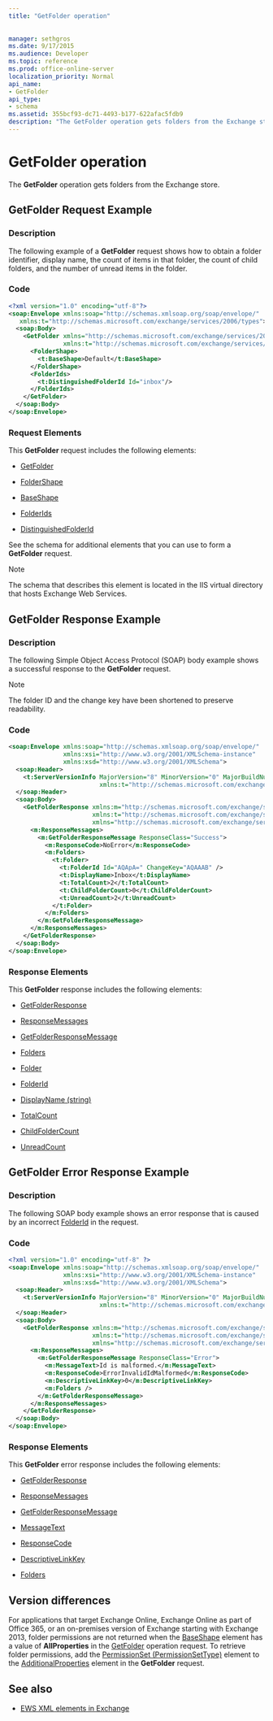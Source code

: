 ```yaml
---
title: "GetFolder operation"
 
 
manager: sethgros
ms.date: 9/17/2015
ms.audience: Developer
ms.topic: reference
ms.prod: office-online-server
localization_priority: Normal
api_name:
- GetFolder
api_type:
- schema
ms.assetid: 355bcf93-dc71-4493-b177-622afac5fdb9
description: "The GetFolder operation gets folders from the Exchange store."
---
```


# GetFolder operation

The **GetFolder** operation gets folders from the Exchange store. 
  
## GetFolder Request Example

### Description

The following example of a **GetFolder** request shows how to obtain a folder identifier, display name, the count of items in that folder, the count of child folders, and the number of unread items in the folder. 
  
### Code

```XML
<?xml version="1.0" encoding="utf-8"?>
<soap:Envelope xmlns:soap="http://schemas.xmlsoap.org/soap/envelope/"
   xmlns:t="http://schemas.microsoft.com/exchange/services/2006/types">
  <soap:Body>
    <GetFolder xmlns="http://schemas.microsoft.com/exchange/services/2006/messages"
               xmlns:t="http://schemas.microsoft.com/exchange/services/2006/types">
      <FolderShape>
        <t:BaseShape>Default</t:BaseShape>
      </FolderShape>
      <FolderIds>
        <t:DistinguishedFolderId Id="inbox"/>
      </FolderIds>
    </GetFolder>
  </soap:Body>
</soap:Envelope>
```

### Request Elements

This **GetFolder** request includes the following elements: 
  
- [GetFolder](getfolder.md)
    
- [FolderShape](foldershape.md)
    
- [BaseShape](baseshape.md)
    
- [FolderIds](folderids.md)
    
- [DistinguishedFolderId](distinguishedfolderid.md)
    
See the schema for additional elements that you can use to form a **GetFolder** request. 
  
> [!NOTE]
> The schema that describes this element is located in the IIS virtual directory that hosts Exchange Web Services. 
  
## GetFolder Response Example

### Description

The following Simple Object Access Protocol (SOAP) body example shows a successful response to the **GetFolder** request. 
  
> [!NOTE]
> The folder ID and the change key have been shortened to preserve readability. 
  
### Code

```XML
<soap:Envelope xmlns:soap="http://schemas.xmlsoap.org/soap/envelope/" 
               xmlns:xsi="http://www.w3.org/2001/XMLSchema-instance" 
               xmlns:xsd="http://www.w3.org/2001/XMLSchema">
  <soap:Header>
    <t:ServerVersionInfo MajorVersion="8" MinorVersion="0" MajorBuildNumber="628" MinorBuildNumber="0" 
                         xmlns:t="http://schemas.microsoft.com/exchange/services/2006/types" />
  </soap:Header>
  <soap:Body>
    <GetFolderResponse xmlns:m="http://schemas.microsoft.com/exchange/services/2006/messages" 
                       xmlns:t="http://schemas.microsoft.com/exchange/services/2006/types" 
                       xmlns="http://schemas.microsoft.com/exchange/services/2006/messages">
      <m:ResponseMessages>
        <m:GetFolderResponseMessage ResponseClass="Success">
          <m:ResponseCode>NoError</m:ResponseCode>
          <m:Folders>
            <t:Folder>
              <t:FolderId Id="AQApA=" ChangeKey="AQAAAB" />
              <t:DisplayName>Inbox</t:DisplayName>
              <t:TotalCount>2</t:TotalCount>
              <t:ChildFolderCount>0</t:ChildFolderCount>
              <t:UnreadCount>2</t:UnreadCount>
            </t:Folder>
          </m:Folders>
        </m:GetFolderResponseMessage>
      </m:ResponseMessages>
    </GetFolderResponse>
  </soap:Body>
</soap:Envelope>
```

### Response Elements

This **GetFolder** response includes the following elements: 
  
- [GetFolderResponse](getfolderresponse.md)
    
- [ResponseMessages](responsemessages.md)
    
- [GetFolderResponseMessage](getfolderresponsemessage.md)
    
- [Folders](folders-ex15websvcsotherref.md)
    
- [Folder](folder.md)
    
- [FolderId](folderid.md)
    
- [DisplayName (string)](displayname-string.md)
    
- [TotalCount](totalcount.md)
    
- [ChildFolderCount](childfoldercount.md)
    
- [UnreadCount](unreadcount.md)
    
## GetFolder Error Response Example

### Description

The following SOAP body example shows an error response that is caused by an incorrect [FolderId](folderid.md) in the request. 
  
### Code

```XML
<?xml version="1.0" encoding="utf-8" ?>
<soap:Envelope xmlns:soap="http://schemas.xmlsoap.org/soap/envelope/" 
               xmlns:xsi="http://www.w3.org/2001/XMLSchema-instance" 
               xmlns:xsd="http://www.w3.org/2001/XMLSchema">
  <soap:Header>
    <t:ServerVersionInfo MajorVersion="8" MinorVersion="0" MajorBuildNumber="628" MinorBuildNumber="0" 
                         xmlns:t="http://schemas.microsoft.com/exchange/services/2006/types" />
  </soap:Header>
  <soap:Body>
    <GetFolderResponse xmlns:m="http://schemas.microsoft.com/exchange/services/2006/messages" 
                       xmlns:t="http://schemas.microsoft.com/exchange/services/2006/types" 
                       xmlns="http://schemas.microsoft.com/exchange/services/2006/messages">
      <m:ResponseMessages>
        <m:GetFolderResponseMessage ResponseClass="Error">
          <m:MessageText>Id is malformed.</m:MessageText>
          <m:ResponseCode>ErrorInvalidIdMalformed</m:ResponseCode>
          <m:DescriptiveLinkKey>0</m:DescriptiveLinkKey>
          <m:Folders />
        </m:GetFolderResponseMessage>
      </m:ResponseMessages>
    </GetFolderResponse>
  </soap:Body>
</soap:Envelope>
```

### Response Elements

This **GetFolder** error response includes the following elements: 
  
- [GetFolderResponse](getfolderresponse.md)
    
- [ResponseMessages](responsemessages.md)
    
- [GetFolderResponseMessage](getfolderresponsemessage.md)
    
- [MessageText](messagetext.md)
    
- [ResponseCode](responsecode.md)
    
- [DescriptiveLinkKey](descriptivelinkkey.md)
    
- [Folders](folders-ex15websvcsotherref.md)
    
## Version differences

For applications that target Exchange Online, Exchange Online as part of Office 365, or an on-premises version of Exchange starting with Exchange 2013, folder permissions are not returned when the [BaseShape](baseshape.md) element has a value of **AllProperties** in the [GetFolder](getfolder-operation.md) operation request. To retrieve folder permissions, add the [PermissionSet (PermissionSetType)](permissionset-permissionsettype.md) element to the [AdditionalProperties](additionalproperties.md) element in the **GetFolder** request. 
  
## See also



- [EWS XML elements in Exchange](ews-xml-elements-in-exchange.md)

